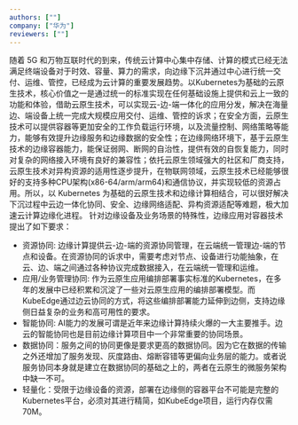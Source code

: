 ```yaml
---
authors: [""]
company: ["华为"]
reviewers: [""]
---
```

随着 5G 和万物互联时代的到来，传统云计算中心集中存储、计算的模式已经无法满足终端设备对于时效、容量、算力的需求，向边缘下沉并通过中心进行统一交付、运维、管控，已经成为云计算的重要发展趋势。以Kubernetes为基础的云原生技术，核心价值之一是通过统一的标准实现在任何基础设施上提供和云上一致的功能和体验，借助云原生技术，可以实现云-边-端一体化的应用分发，解决在海量边、端设备上统一完成大规模应用交付、运维、管控的诉求；在安全方面，云原生技术可以提供容器等更加安全的工作负载运行环境，以及流量控制、网络策略等能力，能够有效提升边缘服务和边缘数据的安全性；在边缘网络环境下，基于云原生技术的边缘容器能力，能保证弱网、断网的自治性，提供有效的自恢复能力，同时对复杂的网络接入环境有良好的兼容性；依托云原生领域强大的社区和厂商支持，云原生技术对异构资源的适用性逐步提升，在物联网领域，云原生技术已经能够很好的支持多种CPU架构(x86-64/arm/arm64)和通信协议，并实现较低的资源占用。所以，以 Kubernetes 为基础的云原生技术和边缘计算相结合，可以很好解决下沉过程中云边一体化协同、安全、边缘网络适配、异构资源适配等难题，极大加速云计算边缘化进程。
针对边缘设备及业务场景的特殊性，边缘应用对容器技术提出了如下要求：

- 资源协同: 边缘计算提供云-边-端的资源协同管理，在云端统一管理边-端的节点和设备。在资源协同的诉求中，需要考虑对节点、设备进行功能抽象，在云、边、端之间通过各种协议完成数据接入，在云端统一管理和运维。
- 应用/业务管理协同: 作为云原生应用编排部署事实标准的Kubernetes，在多年的发展中已经积累和沉淀了一些对云原生应用的编排部署模型。而KubeEdge通过边云协同的方式，将这些编排部署能力延伸到边侧，支持边缘侧日益复杂的业务和高可用性的要求。
- 智能协同: AI能力的发展可谓是近年来边缘计算持续火爆的一大主要推手。边云的智能协同也是目前边缘计算项目中一个非常重要的协同场景。
- 数据协同：服务之间的协同更像是要求更高的数据协同。因为它在数据的传输之外还增加了服务发现、灰度路由、熔断容错等更偏向业务层的能力。或者说服务协同本身就是建立在数据协同的基础之上的，两者在云原生的微服务架构中缺一不可。
- 轻量化：受限于边缘设备的资源，部署在边缘侧的容器平台不可能是完整的Kubernetes平台，必须对其进行精简，如KubeEdge项目，运行内存仅需70M。
